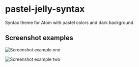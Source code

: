 # pastel-jelly-syntax

Syntax theme for Atom with pastel colors and dark background.

## Screenshot examples

![Screenshot example one](https://i.imgur.com/6enuIQt.png)

![Screenshot example two](https://i.imgur.com/g7Bh4Vf.png)
